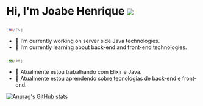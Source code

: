 # Hi, I'm Joabe Henrique <img src="https://media.giphy.com/media/hvRJCLFzcasrR4ia7z/giphy.gif" width="18px">

<sub style="color:#5F5F5F;font-size:9px">[ <img src="./icons/us.gif" width="10px"> / EN ]</sub>
- 🔭 I’m currently working on server side Java technologies.
- 🌱 I’m currently learning about back-end and front-end technologies.

<sub style="color:#5F5F5F;font-size:9px">[ <img src="./icons/br.gif" width="10px"> / PT ]</sub>
- 🔭 Atualmente estou trabalhando com Elixir e Java.
- 🌱 Atualmente estou aprendendo sobre tecnologias de back-end e front-end.

[![Anurag's GitHub stats](https://github-readme-stats.vercel.app/api?username=joabehenrique)](https://github.com/anuraghazra/github-readme-stats)
